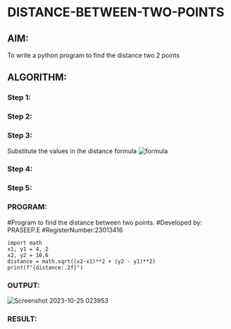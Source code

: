 # DISTANCE-BETWEEN-TWO-POINTS

## AIM:
To write a python program to find the distance two 2 points
## ALGORITHM:
### Step 1: 
### Step 2: 
### Step 3: 
Substitute the values in the distance formula  ![formula](/formula.JPG)
### Step 4: 
### Step 5: 
### PROGRAM:
#Program to find the distance between two points.
#Developed by: PRASEEP.E
#RegisterNumber:23013416
```
import math 
x1, y1 = 4, 2
x2, y2 = 10,6
distance = math.sqrt((x2-x1)**2 + (y2 - y1)**2)
print(f"{distance:.2f}")
```


### OUTPUT:
![Screenshot 2023-10-25 023953](https://github.com/pradeeprajeswari/DISTANCE-BETWEEN-TWO-POINTS/assets/145743112/9d9f09b2-45ee-4016-9859-c954fda74468)


### RESULT:
